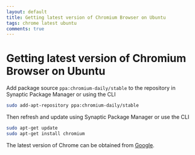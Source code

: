 ```yaml
---
layout: default
title: Getting latest version of Chromium Browser on Ubuntu
tags: chrome latest ubuntu
comments: true
---
```

# Getting latest version of Chromium Browser on Ubuntu

Add package source `ppa:chromium-daily/stable` to the repository in Synaptic Package Manager or using the CLI

```bash
sudo add-apt-repository ppa:chromium-daily/stable
```

Then refresh and update using Synaptic Package Manager or use the CLI

```bash
sudo apt-get update
sudo apt-get install chromium
```

The latest version of Chrome can be obtained from [Google](http://www.google.com/chrome).
